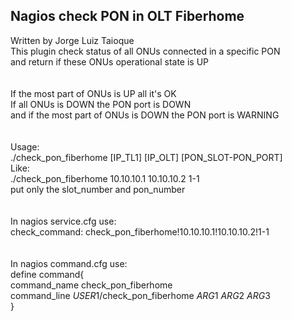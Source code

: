 Nagios check PON in OLT Fiberhome
---
Written by Jorge Luiz Taioque<br>
This plugin check status of all ONUs connected in a specific PON <br>
and return if these ONUs operational state is UP <br>
<br>
<br>
If the most part of ONUs is UP all it's OK<br>
If all ONUs is DOWN the PON port is DOWN<br>
and if the most part of ONUs is DOWN the PON port is WARNING<br>
<br>
<br>
Usage:<br>
./check_pon_fiberhome [IP_TL1] [IP_OLT] [PON_SLOT-PON_PORT]<br>
Like:<br>
./check_pon_fiberhome 10.10.10.1 10.10.10.2 1-1<br>
put only the slot_number and pon_number<br>
<br>
<br>
In nagios service.cfg use:<br>
check_command:	check_pon_fiberhome!10.10.10.1!10.10.10.2!1-1<br>
<br>
<br>
In nagios command.cfg use:<br>
define command{<br>
        command_name    check_pon_fiberhome<br>
        command_line    $USER1$/check_pon_fiberhome $ARG1$ $ARG2$ $ARG3$<br>
        }<br>




